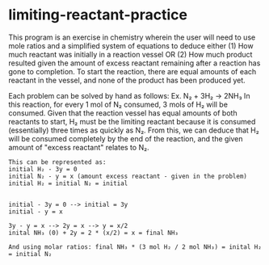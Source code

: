 # limiting-reactant-practice
This program is an exercise in chemistry wherein the user will need to use mole ratios and a simplified system of equations to deduce either
    (1) How much reactant was initially in a reaction vessel OR
    (2) How much product resulted
given the amount of excess reactant remaining after a reaction has gone to completion. To start the reaction, there are equal amounts of each reactant in the vessel, and none of the product has been produced yet. 

Each problem can be solved by hand as follows:
Ex. N₂ + 3H₂ -> 2NH₃
In this reaction, for every 1 mol of N₂ consumed, 3 mols of H₂ will be consumed. 
Given that the reaction vessel has equal amounts of both reactants to start, H₂ must be the limiting reactant because it is consumed (essentially) three times as quickly as N₂. From this, we can deduce that H₂ will be consumed completely by the end of the reaction, and the given amount of "excess reactant" relates to N₂. 

    This can be represented as:
    initial H₂ - 3y = 0
    initial N₂ - y = x (amount excess reactant - given in the problem) 
    initial H₂ = initial N₂ = initial


    initial - 3y = 0 --> initial = 3y
    initial - y = x

    3y - y = x --> 2y = x --> y = x/2
    inital NH₃ (0) + 2y = 2 * (x/2) = x = final NH₃

    And using molar ratios: final NH₃ * (3 mol H₂ / 2 mol NH₃) = inital H₂ = initial N₂